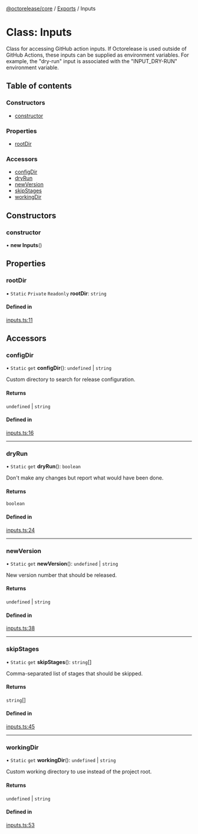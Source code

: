 [@octorelease/core](../README.md) / [Exports](../modules.md) / Inputs

# Class: Inputs

Class for accessing GitHub action inputs.
If Octorelease is used outside of GitHub Actions, these inputs can be
supplied as environment variables. For example, the "dry-run" input is
associated with the "INPUT_DRY-RUN" environment variable.

## Table of contents

### Constructors

- [constructor](Inputs.md#constructor)

### Properties

- [rootDir](Inputs.md#rootdir)

### Accessors

- [configDir](Inputs.md#configdir)
- [dryRun](Inputs.md#dryrun)
- [newVersion](Inputs.md#newversion)
- [skipStages](Inputs.md#skipstages)
- [workingDir](Inputs.md#workingdir)

## Constructors

### constructor

• **new Inputs**()

## Properties

### rootDir

▪ `Static` `Private` `Readonly` **rootDir**: `string`

#### Defined in

[inputs.ts:11](https://github.com/t1m0thyj/octorelease/blob/efddc9a/packages/core/src/inputs.ts#L11)

## Accessors

### configDir

• `Static` `get` **configDir**(): `undefined` \| `string`

Custom directory to search for release configuration.

#### Returns

`undefined` \| `string`

#### Defined in

[inputs.ts:16](https://github.com/t1m0thyj/octorelease/blob/efddc9a/packages/core/src/inputs.ts#L16)

___

### dryRun

• `Static` `get` **dryRun**(): `boolean`

Don't make any changes but report what would have been done.

#### Returns

`boolean`

#### Defined in

[inputs.ts:24](https://github.com/t1m0thyj/octorelease/blob/efddc9a/packages/core/src/inputs.ts#L24)

___

### newVersion

• `Static` `get` **newVersion**(): `undefined` \| `string`

New version number that should be released.

#### Returns

`undefined` \| `string`

#### Defined in

[inputs.ts:38](https://github.com/t1m0thyj/octorelease/blob/efddc9a/packages/core/src/inputs.ts#L38)

___

### skipStages

• `Static` `get` **skipStages**(): `string`[]

Comma-separated list of stages that should be skipped.

#### Returns

`string`[]

#### Defined in

[inputs.ts:45](https://github.com/t1m0thyj/octorelease/blob/efddc9a/packages/core/src/inputs.ts#L45)

___

### workingDir

• `Static` `get` **workingDir**(): `undefined` \| `string`

Custom working directory to use instead of the project root.

#### Returns

`undefined` \| `string`

#### Defined in

[inputs.ts:53](https://github.com/t1m0thyj/octorelease/blob/efddc9a/packages/core/src/inputs.ts#L53)
